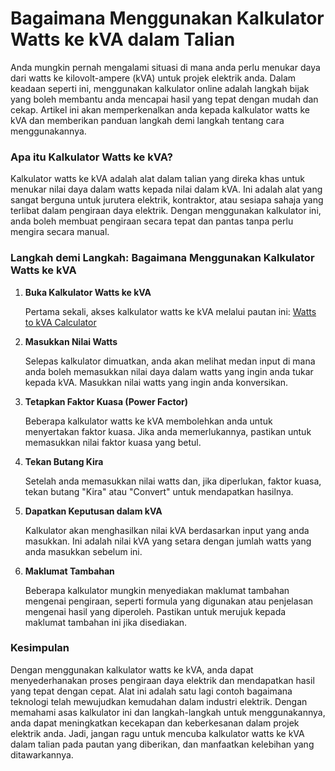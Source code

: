 Bagaimana Menggunakan Kalkulator Watts ke kVA dalam Talian
==========================================================

Anda mungkin pernah mengalami situasi di mana anda perlu menukar daya dari watts ke kilovolt-ampere (kVA) untuk projek elektrik anda. Dalam keadaan seperti ini, menggunakan kalkulator online adalah langkah bijak yang boleh membantu anda mencapai hasil yang tepat dengan mudah dan cekap. Artikel ini akan memperkenalkan anda kepada kalkulator watts ke kVA dan memberikan panduan langkah demi langkah tentang cara menggunakannya.

### Apa itu Kalkulator Watts ke kVA?

Kalkulator watts ke kVA adalah alat dalam talian yang direka khas untuk menukar nilai daya dalam watts kepada nilai dalam kVA. Ini adalah alat yang sangat berguna untuk jurutera elektrik, kontraktor, atau sesiapa sahaja yang terlibat dalam pengiraan daya elektrik. Dengan menggunakan kalkulator ini, anda boleh membuat pengiraan secara tepat dan pantas tanpa perlu mengira secara manual.

### Langkah demi Langkah: Bagaimana Menggunakan Kalkulator Watts ke kVA

1. **Buka Kalkulator Watts ke kVA**
    
    Pertama sekali, akses kalkulator watts ke kVA melalui pautan ini: [Watts to kVA Calculator](https://www.onlinecalculatorsfree.com/ms/tools/watt-to-kilovolt-amps-calculator.html)
2. **Masukkan Nilai Watts**
    
    Selepas kalkulator dimuatkan, anda akan melihat medan input di mana anda boleh memasukkan nilai daya dalam watts yang ingin anda tukar kepada kVA. Masukkan nilai watts yang ingin anda konversikan.
3. **Tetapkan Faktor Kuasa (Power Factor)**
    
    Beberapa kalkulator watts ke kVA membolehkan anda untuk menyertakan faktor kuasa. Jika anda memerlukannya, pastikan untuk memasukkan nilai faktor kuasa yang betul.
4. **Tekan Butang Kira**
    
    Setelah anda memasukkan nilai watts dan, jika diperlukan, faktor kuasa, tekan butang "Kira" atau "Convert" untuk mendapatkan hasilnya.
5. **Dapatkan Keputusan dalam kVA**
    
    Kalkulator akan menghasilkan nilai kVA berdasarkan input yang anda masukkan. Ini adalah nilai kVA yang setara dengan jumlah watts yang anda masukkan sebelum ini.
6. **Maklumat Tambahan**
    
    Beberapa kalkulator mungkin menyediakan maklumat tambahan mengenai pengiraan, seperti formula yang digunakan atau penjelasan mengenai hasil yang diperoleh. Pastikan untuk merujuk kepada maklumat tambahan ini jika disediakan.

### Kesimpulan

Dengan menggunakan kalkulator watts ke kVA, anda dapat menyederhanakan proses pengiraan daya elektrik dan mendapatkan hasil yang tepat dengan cepat. Alat ini adalah satu lagi contoh bagaimana teknologi telah mewujudkan kemudahan dalam industri elektrik. Dengan memahami asas kalkulator ini dan langkah-langkah untuk menggunakannya, anda dapat meningkatkan kecekapan dan keberkesanan dalam projek elektrik anda. Jadi, jangan ragu untuk mencuba kalkulator watts ke kVA dalam talian pada pautan yang diberikan, dan manfaatkan kelebihan yang ditawarkannya.
